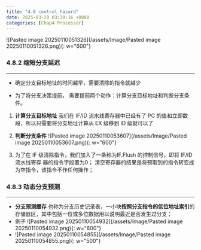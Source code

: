 ```yaml
---
title: "4.8 control_hazard"
date: 2025-03-20 03:39:16 +0800
categories: [Chap4 Processor]
---
```


![Pasted image 20250110051326](/assets/Image/Pasted image 20250110051326.png){: w="600"}

### 4.8.2  缩短分支延迟
---
- 确定分支目标地址的时间越早，需要清除的指令就越少

- 为了将分支决策提前， 需要提前两个动作：计算分支目标地址和判断分支条件。

1. **计算分支目标地址**
	我们在 IF/ID 流水线寄存器中已经有了 PC 的值和立即数 段，所以只需要将分支地址计算从 EX 级移到 ID 级就可以了

2. **判断分支条件**
	![Pasted image 20250110053607](/assets/Image/Pasted image 20250110053607.png){: w="600"}

3. 为了在 IF 级清除指令，我们加入了一条称为IF.Flush 的控制信号，即将 IF/ID 流水线寄存
器的指令字段置为0；
  清空寄存器的结果是将预取到的指令转变成为空指令，该指令不作任何操作；


### 4.8.3  动态分支预测
---
- **分支预测缓存**
	也称为分支历史记录表，一小块**按照分支指令的低位地址索引**的存储器区，其中包括一位或多位数据用以说明最近是否发生过分支；
- 例子
	![Pasted image 20250110054932](/assets/Image/Pasted image 20250110054932.png){: w="600"}
- 
	![Pasted image 20250110054855](/assets/Image/Pasted image 20250110054855.png){: w="500"}